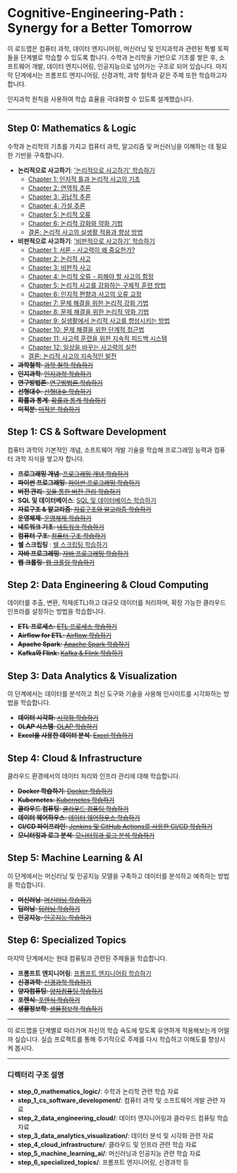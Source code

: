 # Cognitive-Engineering-Path : Synergy for a Better Tomorrow

이 로드맵은 컴퓨터 과학, 데이터 엔지니어링, 머신러닝 및 인지과학과 관련된 특별 토픽들을 단계별로 학습할 수 있도록 합니다. 수학과 논리학을 기반으로 기초를 쌓은 후, 소프트웨어 개발, 데이터 엔지니어링, 인공지능으로 넘어가는 구조로 되어 있습니다. 마지막 단계에서는 프롬프트 엔지니어링, 신경과학, 과학 철학과 같은 주제 또한 학습하고자 합니다.

인지과학 원칙을 사용하여 학습 효율을 극대화할 수 있도록 설계했습니다.

---

## Step 0: Mathematics & Logic
수학과 논리학의 기초를 가지고 컴퓨터 과학, 알고리즘 및 머신러닝을 이해하는 데 필요한 기반을 구축합니다.

- **논리적으로 사고하기**: ['논리적으로 사고하기' 학습하기](step_0_mathematics_logic/logical-thinking)
    - [Chapter 1: 인지적 틀과 논리적 사고의 기초](step_0_mathematics_logic/logical-thinking/logical-thinking-chapter1.md)
    - [Chapter 2: 연역적 추론](step_0_mathematics_logic/logical-thinking/logical-thinking-chapter2.md)
    - [Chapter 3: 귀납적 추론](step_0_mathematics_logic/logical-thinking/logical-thinking-chapter3.md)
    - [Chapter 4: 가설 추론](step_0_mathematics_logic/logical-thinking/logical-thinking-chapter4.md)
    - [Chapter 5: 논리적 오류](step_0_mathematics_logic/logical-thinking/logical-thinking-chapter5.md)
    - [Chapter 6: 논리적 강화와 약화 기법](step_0_mathematics_logic/logical-thinking/logical-thinking-chapter6.md)
    - [결론: 논리적 사고의 실생활 적용과 향상 방법](step_0_mathematics_logic/logical-thinking/logical-thinking-conclusion.md)
- **비판적으로 사고하기**: ['비판적으로 사고하기' 학습하기](step_0_mathematics_logic/critical-thinking)
    - [Chapter 1: 서론 - 사고력이 왜 중요한가?](step_0_mathematics_logic/critical-thinking/critical-thinking-chapter1.md)
    - [Chapter 2: 논리적 사고](step_0_mathematics_logic/critical-thinking/critical-thinking-chapter2.md)
    - [Chapter 3: 비판적 사고](step_0_mathematics_logic/critical-thinking/critical-thinking-chapter3.md)
    - [Chapter 4: 논리적 오류 - 피해야 할 사고의 함정](step_0_mathematics_logic/critical-thinking/critical-thinking-chapter4.md)
    - [Chapter 5: 논리적 사고를 강화하는 구체적 훈련 방법](step_0_mathematics_logic/critical-thinking/critical-thinking-chapter5.md)
    - [Chapter 6: 인지적 편향과 사고의 오류 교정](step_0_mathematics_logic/critical-thinking/critical-thinking-chapter6.md)
    - [Chapter 7: 문제 해결을 위한 논리적 강화 기법](step_0_mathematics_logic/critical-thinking/critical-thinking-chapter7.md)
    - [Chapter 8: 문제 해결을 위한 논리적 약화 기법](step_0_mathematics_logic/critical-thinking/critical-thinking-chapter8.md)
    - [Chapter 9: 실생활에서 논리적 사고를 향상시키는 방법](step_0_mathematics_logic/critical-thinking/critical-thinking-chapter9.md)
    - [Chapter 10: 문제 해결을 위한 단계적 접근법](step_0_mathematics_logic/critical-thinking/critical-thinking-chapter10.md)
    - [Chapter 11: 사고력 훈련을 위한 지속적 피드백 시스템](step_0_mathematics_logic/critical-thinking/critical-thinking-chapter11.md)
    - [Chapter 12: 일상을 바꾸는 사고력의 실천](step_0_mathematics_logic/critical-thinking/critical-thinking-chapter12.md)
    - [결론: 논리적 사고의 지속적인 발전](step_0_mathematics_logic/critical-thinking/critical-thinking-conclusion.md)
- ~~**과학철학**: [과학 철학 학습하기](https://github.com/username/philosophy)~~
- ~~**인지과학**: [인지과학 학습하기](https://github.com/username/cognitivescience)~~
- ~~**연구방법론**: [연구방법론 학습하기](https://github.com/username/experimentation)~~
- ~~**선형대수**: [선형대수 학습하기](https://github.com/username/linear-algebra)~~
- ~~**확률과 통계**: [확률과 통계 학습하기](https://github.com/username/probability-statistics)~~
- ~~**미적분**: [미적분 학습하기](https://github.com/username/calculus)~~


## Step 1: CS & Software Development
컴퓨터 과학의 기본적인 개념, 소프트웨어 개발 기술을 학습해 프로그래밍 능력과 컴퓨터 과학 지식을 쌓고자 합니다.

- ~~**프로그래밍 개념**: [프로그래밍 개념 학습하기](https://github.com/username/programming-concepts)~~
- ~~**파이썬 프로그래밍**: [파이썬 프로그래밍 학습하기](https://github.com/username/python-programming)~~
- ~~**버전 관리**: [깃을 통한 버전 관리 학습하기](https://github.com/username/version-control)~~
- **SQL 및 데이터베이스**: [SQL 및 데이터베이스 학습하기](https://github.com/allenkang92/database-basics.git)
- ~~**자료구조 & 알고리즘**: [자료구조와 알고리즘 학습하기](https://github.com/username/data-structures-algorithms)~~
- ~~**운영체제**: [운영체제 학습하기](https://github.com/username/os)~~
- ~~**네트워크 기초**: [네트워크 학습하기](https://github.com/username/networking)~~
- ~~**컴퓨터 구조**: [컴퓨터 구조 학습하기](https://github.com/username/computer-architecture)~~
- **쉘 스크립팅** : [쉘 스크립팅 학습하기](https://github.com/allenkang92/shell-scripting-starter.git)
- ~~**자바 프로그래밍**: [자바 프로그래밍 학습하기](https://github.com/username/java)~~
- ~~**웹 크롤링**: [웹 크롤링 학습하기](https://github.com/username/web-crawling)~~

## Step 2: Data Engineering & Cloud Computing
데이터를 추출, 변환, 적재(ETL)하고 대규모 데이터를 처리하며, 확장 가능한 클라우드 인프라를 설정하는 방법을 학습합니다.

- ~~**ETL 프로세스**: [ETL 프로세스 학습하기](https://github.com/username/etl-process)~~
- ~~**Airflow for ETL**: [Airflow 학습하기](https://github.com/username/airflow-etl)~~
- ~~**Apache Spark**: [Apache Spark 학습하기](https://github.com/username/apache-spark)~~
- ~~**Kafka와 Flink**: [Kafka & Flink 학습하기](https://github.com/username/kafka-flink)~~

## Step 3: Data Analytics & Visualization
이 단계에서는 데이터를 분석하고 최신 도구와 기술을 사용해 인사이트를 시각화하는 방법을 학습합니다.

- ~~**데이터 시각화**: [시각화 학습하기](https://github.com/username/visualization-projects)~~
- ~~**OLAP 시스템**: [OLAP 학습하기](https://github.com/username/olap-systems)~~
- ~~**Excel을 사용한 데이터 분석**: [Excel 학습하기](https://github.com/username/excel-analysis)~~

## Step 4: Cloud & Infrastructure
클라우드 환경에서의 데이터 처리와 인프라 관리에 대해 학습합니다.

- ~~**Docker 학습하기**: [Docker 학습하기](https://github.com/username/docker)~~
- ~~**Kubernetes**: [Kubernetes 학습하기](https://github.com/username/kubernetes)~~
- ~~**클라우드 컴퓨팅**: [클라우드 컴퓨팅 학습하기](https://github.com/username/cloud-computing)~~
- ~~**데이터 웨어하우스**: [데이터 웨어하우스 학습하기](https://github.com/username/data-warehouse)~~
- ~~**CI/CD 파이프라인**: [Jenkins 및 GitHub Actions를 사용한 CI/CD 학습하기](https://github.com/username/cicd-pipelines)~~
- ~~**모니터링과 로그 분석**: [모니터링과 로그 분석 학습하기](https://github.com/username/monitoring-and-log-analysis)~~

## Step 5: Machine Learning & AI
이 단계에서는 머신러닝 및 인공지능 모델을 구축하고 데이터를 분석하고 예측하는 방법을 학습합니다.

- ~~**머신러닝**: [머신러닝 학습하기](https://github.com/username/machine-learning)~~
- ~~**딥러닝**: [딥러닝 학습하기](https://github.com/username/deep-learning)~~
- ~~**인공지능**: [인공지능 학습하기](https://github.com/username/artificial-intelligence)~~

## Step 6: Specialized Topics
마지막 단계에서는 현대 컴퓨팅과 관련된 주제들을 학습합니다.

- **프롬프트 엔지니어링**: [프롬프트 엔지니어링 학습하기](https://github.com/username/prompt-engineering)
- ~~**신경과학**: [신경과학 학습하기](https://github.com/username/neuroscience)~~
- ~~**양자컴퓨팅**: [양자컴퓨팅 학습하기](https://github.com/username/quantum-computing)~~
- ~~**포렌식**: [포렌식 학습하기](https://github.com/username/forensic)~~
- ~~**생물정보학**: [생물정보학 학습하기](https://github.com/username/bioinformatics)~~

---

이 로드맵을 단계별로 따라가며 자신의 학습 속도에 맞도록 유연하게 적용해보는게 어떨까 싶습니다. 실습 프로젝트를 통해 주기적으로 주제를 다시 학습하고 이해도를 향상시켜 봅시다.

---

### 디렉터리 구조 설명
- **step_0_mathematics_logic/**: 수학과 논리학 관련 학습 자료
- **step_1_cs_software_development/**: 컴퓨터 과학 및 소프트웨어 개발 관련 자료
- **step_2_data_engineering_cloud/**: 데이터 엔지니어링과 클라우드 컴퓨팅 학습 자료
- **step_3_data_analytics_visualization/**: 데이터 분석 및 시각화 관련 자료
- **step_4_cloud_infrastructure/**: 클라우드 및 인프라 관련 학습 자료
- **step_5_machine_learning_ai/**: 머신러닝과 인공지능 관련 학습 자료
- **step_6_specialized_topics/**: 프롬프트 엔지니어링, 신경과학 등
